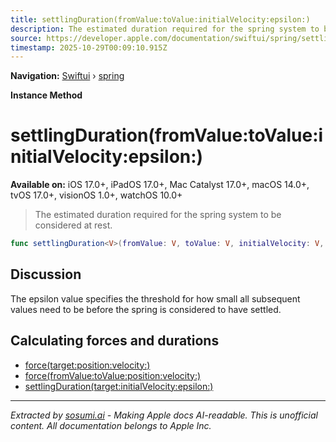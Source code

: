 ```yaml
---
title: settlingDuration(fromValue:toValue:initialVelocity:epsilon:)
description: The estimated duration required for the spring system to be considered at rest.
source: https://developer.apple.com/documentation/swiftui/spring/settlingduration(fromvalue:tovalue:initialvelocity:epsilon:)
timestamp: 2025-10-29T00:09:10.915Z
---
```


**Navigation:** [Swiftui](/documentation/swiftui) › [spring](/documentation/swiftui/spring)

**Instance Method**

# settlingDuration(fromValue:toValue:initialVelocity:epsilon:)

**Available on:** iOS 17.0+, iPadOS 17.0+, Mac Catalyst 17.0+, macOS 14.0+, tvOS 17.0+, visionOS 1.0+, watchOS 10.0+

> The estimated duration required for the spring system to be considered at rest.

```swift
func settlingDuration<V>(fromValue: V, toValue: V, initialVelocity: V, epsilon: Double) -> TimeInterval where V : Animatable
```

## Discussion

The epsilon value specifies the threshold for how small all subsequent values need to be before the spring is considered to have settled.

## Calculating forces and durations

- [force(target:position:velocity:)](/documentation/swiftui/spring/force(target:position:velocity:))
- [force(fromValue:toValue:position:velocity:)](/documentation/swiftui/spring/force(fromvalue:tovalue:position:velocity:))
- [settlingDuration(target:initialVelocity:epsilon:)](/documentation/swiftui/spring/settlingduration(target:initialvelocity:epsilon:))

---

*Extracted by [sosumi.ai](https://sosumi.ai) - Making Apple docs AI-readable.*
*This is unofficial content. All documentation belongs to Apple Inc.*
